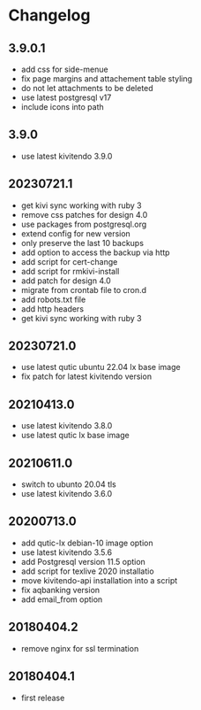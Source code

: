 # Changelog

## 3.9.0.1

* add css for side-menue
* fix page margins and attachement table styling
* do not let attachments to be deleted
* use latest postgresql v17
* include icons into path

## 3.9.0

* use latest kivitendo 3.9.0

## 20230721.1

* get kivi sync working with ruby 3
* remove css patches for design 4.0
* use packages from postgresql.org
* extend config for new version
* only preserve the last 10 backups
* add option to access the backup via http
* add script for cert-change
* add script for rmkivi-install
* add patch for design 4.0
* migrate from crontab file to cron.d
* add robots.txt file
* add http headers
* get kivi sync working with ruby 3

## 20230721.0

* use latest qutic ubuntu 22.04 lx base image
* fix patch for latest kivitendo version

## 20210413.0

* use latest kivitendo 3.8.0
* use latest qutic lx base image

## 20210611.0

* switch to ubunto 20.04 tls
* use latest kivitendo 3.6.0

## 20200713.0

* add qutic-lx debian-10 image option
* use latest kivitendo 3.5.6
* add Postgresql version 11.5 option
* add script for texlive 2020 installatio
* move kivitendo-api installation into a script
* fix aqbanking version
* add email_from option

## 20180404.2

* remove nginx for ssl termination

## 20180404.1

* first release
